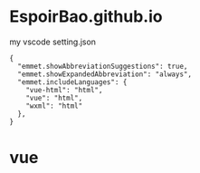 # EspoirBao.github.io
my vscode setting.json

```
{
  "emmet.showAbbreviationSuggestions": true,
  "emmet.showExpandedAbbreviation": "always",
  "emmet.includeLanguages": {
    "vue-html": "html",
    "vue": "html",
    "wxml": "html"
  },
}
```
# vue
